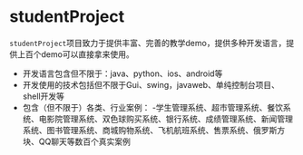 # studentProject

`studentProject`项目致力于提供丰富、完善的教学demo，提供多种开发语言，提供上百个demo可以直接拿来使用。

 - 开发语言包含但不限于：java、python、ios、android等  
 - 开发使用的技术包括但不限于Gui、swing，javaweb、单纯控制台项目、shell开发等   
 - 包含（但不限于）各类、行业案例： 
 -学生管理系统、超市管理系统、餐饮系统、电影院管理系统、双色球购买系统、银行系统、成绩管理系统、新闻管理系统、图书管理系统、商城购物系统、飞机航班系统、售票系统、俄罗斯方块、QQ聊天等数百个真实案例
